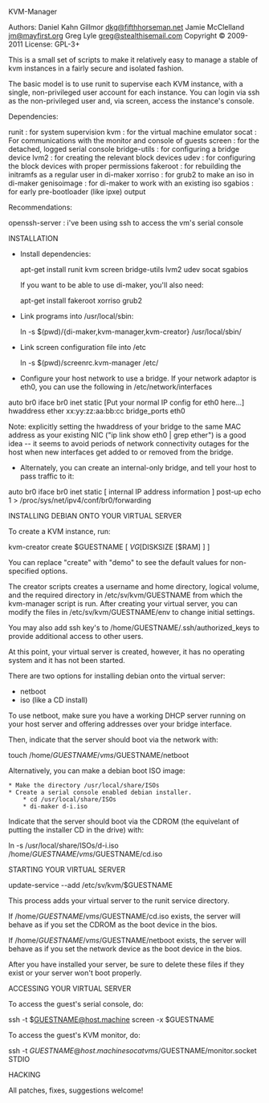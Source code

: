 KVM-Manager

Authors: Daniel Kahn Gillmor <dkg@fifthhorseman.net>
         Jamie McClelland <jm@mayfirst.org>
         Greg Lyle <greg@stealthisemail.com>
Copyright © 2009-2011
License: GPL-3+

This is a small set of scripts to make it relatively easy to manage a
stable of kvm instances in a fairly secure and isolated fashion.

The basic model is to use runit to supervise each KVM instance, with a
single, non-privileged user account for each instance. You can login
via ssh as the non-privileged user and, via screen, access the 
instance's console. 

Dependencies:

 runit : for system supervision
 kvm : for the virtual machine emulator
 socat : For communications with the monitor and console of guests
 screen : for the detached, logged serial console
 bridge-utils : for configuring a bridge device
 lvm2 : for creating the relevant block devices
 udev : for configuring the block devices with proper permissions
 fakeroot : for rebuilding the initramfs as a regular user in di-maker
 xorriso : for grub2 to make an iso in di-maker
 genisoimage : for di-maker to work with an existing iso
 sgabios : for early pre-bootloader (like ipxe) output

Recommendations:

 openssh-server : i've been using ssh to access the vm's serial console

INSTALLATION

 * Install dependencies:

   apt-get install runit kvm screen bridge-utils lvm2 udev socat sgabios

   If you want to be able to use di-maker, you'll also need:

   apt-get install fakeroot xorriso grub2

 * Link programs into /usr/local/sbin:
 
   ln -s $(pwd)/{di-maker,kvm-manager,kvm-creator} /usr/local/sbin/

 * Link screen configuration file into /etc

   ln -s $(pwd)/screenrc.kvm-manager /etc/

 * Configure your host network to use a bridge. If your network adaptor 
   is eth0, you can use the following in /etc/network/interfaces

  auto br0
  iface br0 inet static
    [Put your normal IP config for eth0 here...]
    hwaddress ether xx:yy:zz:aa:bb:cc
    bridge_ports eth0

  Note: explicitly setting the hwaddress of your bridge to the same
  MAC address as your existing NIC ("ip link show eth0 | grep ether")
  is a good idea -- it seems to avoid periods of network connectivity
  outages for the host when new interfaces get added to or removed
  from the bridge.

 * Alternately, you can create an internal-only bridge, and tell your
   host to pass traffic to it:

  auto br0
  iface br0 inet static
    [ internal IP address information ]
  post-up echo 1 > /proc/sys/net/ipv4/conf/br0/forwarding

INSTALLING DEBIAN ONTO YOUR VIRTUAL SERVER

To create a KVM instance, run:

  kvm-creator create $GUESTNAME [ $VG [$DISKSIZE [$RAM] ] ]

You can replace "create" with "demo" to see the default values for non-
specified options.

The creator scripts creates a username and home directory, logical volume, and
the required directory in /etc/sv/kvm/GUESTNAME from which the kvm-manager
script is run. After creating your virtual server, you can modify the files in
/etc/sv/kvm/GUESTNAME/env to change initial settings.

You may also add ssh key's to /home/GUESTNAME/.ssh/authorized_keys to provide
additional access to other users.

At this point, your virtual server is created, however, it has no operating system
and it has not been started.

There are two options for installing debian onto the virtual server:

 * netboot
 * iso (like a CD install)

To use netboot, make sure you have a working DHCP server running on your
host server and offering addresses over your bridge interface.

Then, indicate that the server should boot via the network with:

  touch /home/$GUESTNAME/vms/$GUESTNAME/netboot

Alternatively, you can make a debian boot ISO image:

	* Make the directory /usr/local/share/ISOs
	* Create a serial console enabled debian installer.
		* cd /usr/local/share/ISOs
		* di-maker d-i.iso

Indicate that the server should boot via the CDROM (the equivelant of putting
the installer CD in the drive) with:

  ln -s /usr/local/share/ISOs/d-i.iso /home/$GUESTNAME/vms/$GUESTNAME/cd.iso

STARTING YOUR VIRTUAL SERVER

  update-service --add /etc/sv/kvm/$GUESTNAME

This process adds your virtual server to the runit service directory.

If /home/$GUESTNAME/vms/$GUESTNAME/cd.iso exists, the server will behave as if you
set the CDROM as the boot device in the bios.

If /home/$GUESTNAME/vms/$GUESTNAME/netboot exists, the server will behave as if you
set the network device as the boot device in the bios.

After you have installed your server, be sure to delete these files if they exist or
your server won't boot properly.

ACCESSING YOUR VIRTUAL SERVER

To access the guest's serial console, do:

   ssh -t $GUESTNAME@host.machine screen -x $GUESTNAME

To access the guest's KVM monitor, do:

   ssh -t $GUESTNAME@host.machine socat vms/$GUESTNAME/monitor.socket STDIO

HACKING

All patches, fixes, suggestions welcome!
